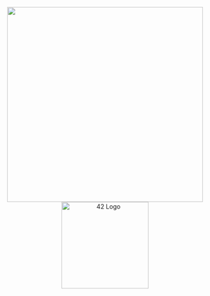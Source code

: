 <p align="center">
  <img src="https://leetcard.jacoblin.cool/sdemey00?theme=dark" width="450"/>
  <img src="https://land.campus19.be/wp-content/uploads/2024/08/cropped-Design-sans-titre-26.png" alt="42 Logo" width="200" />
</p>



